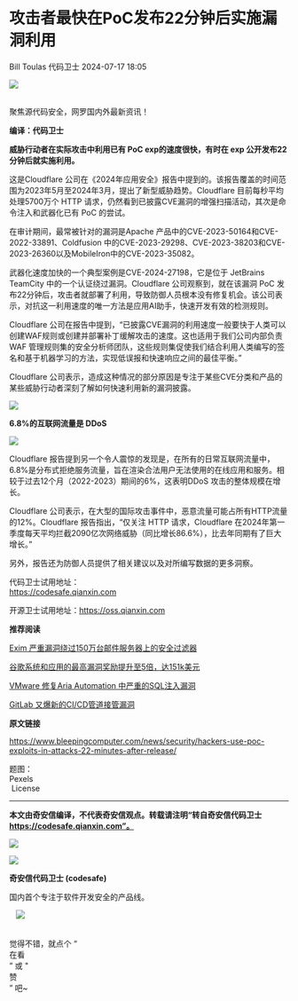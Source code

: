 #  攻击者最快在PoC发布22分钟后实施漏洞利用   
Bill Toulas  代码卫士   2024-07-17 18:05  
  
![](https://mmbiz.qpic.cn/mmbiz_gif/Az5ZsrEic9ot90z9etZLlU7OTaPOdibteeibJMMmbwc29aJlDOmUicibIRoLdcuEQjtHQ2qjVtZBt0M5eVbYoQzlHiaw/640?wx_fmt=gif "")  
  
   
聚焦源代码安全，网罗国内外最新资讯！  
  
**编译：代码卫士**  
  
**威胁行动者在实际攻击中利用已有 PoC exp的速度很快，有时在 exp 公开发布22分钟后就实施利用。**  
  
  
  
这是Cloudflare 公司在《2024年应用安全》报告中提到的。该报告覆盖的时间范围为2023年5月至2024年3月，提出了新型威胁趋势。Cloudflare 目前每秒平均处理5700万个 HTTP 请求，仍然看到已披露CVE漏洞的增强扫描活动，其次是命令注入和武器化已有 PoC 的尝试。  
  
在审计期间，最常被针对的漏洞是Apache 产品中的CVE-2023-50164和CVE-2022-33891、Coldfusion 中的CVE-2023-29298、CVE-2023-38203和CVE-2023-26360以及MobileIron中的CVE-2023-35082。  
  
武器化速度加快的一个典型案例是CVE-2024-27198，它是位于 JetBrains TeamCity 中的一个认证绕过漏洞。Cloudflare 公司观察到，就在该漏洞 PoC 发布22分钟后，攻击者就部署了利用，导致防御人员根本没有修复机会。该公司表示，对抗这一利用速度的唯一方法是应用AI助手，快速开发有效的检测规则。  
  
Cloudflare 公司在报告中提到，“已披露CVE漏洞的利用速度一般要快于人类可以创建WAF规则或创建并部署补丁缓解攻击的速度。这也适用于我们公司内部负责WAF 管理规则集的安全分析师团队，这些规则集促使我们结合利用人类编写的签名和基于机器学习的方法，实现低误报和快速响应之间的最佳平衡。”  
  
Cloudflare 公司表示，造成这种情况的部分原因是专注于某些CVE分类和产品的某些威胁行动者深刻了解如何快速利用新的漏洞披露。  
  
  
![](https://mmbiz.qpic.cn/mmbiz_gif/oBANLWYScMRuyPCCn03PoqjFg1NPW9MqG7FqG86xGYb7w62wkvEoWSx8nBQd7qMFDFM0wBc7Jr8M02icgDHh6Dw/640?wx_fmt=gif&from=appmsg "")  
  
**6.8%的互联网流量是 DDoS**  
  
![](https://mmbiz.qpic.cn/mmbiz_gif/oBANLWYScMRuyPCCn03PoqjFg1NPW9MqM8GHLZicibQZM91CjXlh48t08bQSsNZiafaicolu8YYL7wtu4zWHmLxOAg/640?wx_fmt=gif&from=appmsg "")  
  
  
  
Cloudflare 报告提到另一个令人震惊的发现是，在所有的日常互联网流量中，6.8%是分布式拒绝服务流量，旨在渲染合法用户无法使用的在线应用和服务。相较于过去12个月（2022-2023）期间的6%，这表明DDoS 攻击的整体规模在增长。  
  
Cloudflare 公司表示，在大型的国际攻击事件中，恶意流量可能占所有HTTP流量的12%。Cloudflare 报告指出，“仅关注 HTTP 请求，Cloudflare 在2024年第一季度每天平均拦截2090亿次网络威胁（同比增长86.6%），比去年同期有了巨大增长。”  
  
另外，报告还为防御人员提供了相关建议以及对所编写数据的更多洞察。  
  
  
代码卫士试用地址：  
https://codesafe.qianxin.com  
  
开源卫士试用地址：https://oss.qianxin.com  
  
  
  
  
  
  
  
  
  
  
  
**推荐阅读**  
  
[Exim 严重漏洞绕过150万台邮件服务器上的安全过滤器](http://mp.weixin.qq.com/s?__biz=MzI2NTg4OTc5Nw==&mid=2247520065&idx=3&sn=21cb4f355ee0bab1701bb08f51762ec4&chksm=ea94be2bdde3373dfc868593abd771ecbb459d693ae8380f13889033e7ee376363a3f81dfdae&scene=21#wechat_redirect)  
  
  
[谷歌系统和应用的最高漏洞奖励提升至5倍，达151k美元](http://mp.weixin.qq.com/s?__biz=MzI2NTg4OTc5Nw==&mid=2247520048&idx=1&sn=b45bc25ca26f3d26e25a19aee6ea8983&chksm=ea94be5adde3374c9d5414f997b3638d7d79da17552a9b352f161c5b61fcf33781d778fbdfb6&scene=21#wechat_redirect)  
  
  
[VMware 修复Aria Automation 中严重的SQL注入漏洞](http://mp.weixin.qq.com/s?__biz=MzI2NTg4OTc5Nw==&mid=2247520038&idx=1&sn=c47470c41eba485c6761c101be23ab04&chksm=ea94be4cdde3375a05493cfa38283ce2ea210148cf20f12ae01666d4ae7d06828b0073a00526&scene=21#wechat_redirect)  
  
  
[GitLab 又爆新的CI/CD管道接管漏洞](http://mp.weixin.qq.com/s?__biz=MzI2NTg4OTc5Nw==&mid=2247520065&idx=2&sn=2dfd0b72bc28e69fa94a19fdb4828ace&chksm=ea94be2bdde3373d1294a08d90375f52d1f101e29fb038fd092aa8b03a83c90099f9a89ab166&scene=21#wechat_redirect)  
  
  
  
  
**原文链接**  
  
  
  
https://www.bleepingcomputer.com/news/security/hackers-use-poc-exploits-in-attacks-22-minutes-after-release/  
  
  
题图：  
Pexels  
 License  
  
****  
**本文由奇安信编译，不代表奇安信观点。转载请注明“转自奇安信代码卫士 https://codesafe.qianxin.com”。**  
  
  
  
  
![](https://mmbiz.qpic.cn/mmbiz_jpg/oBANLWYScMSf7nNLWrJL6dkJp7RB8Kl4zxU9ibnQjuvo4VoZ5ic9Q91K3WshWzqEybcroVEOQpgYfx1uYgwJhlFQ/640?wx_fmt=jpeg "")  
  
![](https://mmbiz.qpic.cn/mmbiz_jpg/oBANLWYScMSN5sfviaCuvYQccJZlrr64sRlvcbdWjDic9mPQ8mBBFDCKP6VibiaNE1kDVuoIOiaIVRoTjSsSftGC8gw/640?wx_fmt=jpeg "")  
  
**奇安信代码卫士 (codesafe)**  
  
国内首个专注于软件开发安全的产品线。  
  
   ![](https://mmbiz.qpic.cn/mmbiz_gif/oBANLWYScMQ5iciaeKS21icDIWSVd0M9zEhicFK0rbCJOrgpc09iaH6nvqvsIdckDfxH2K4tu9CvPJgSf7XhGHJwVyQ/640?wx_fmt=gif "")  
  
   
觉得不错，就点个 “  
在看  
” 或 "  
赞  
” 吧~  
  
